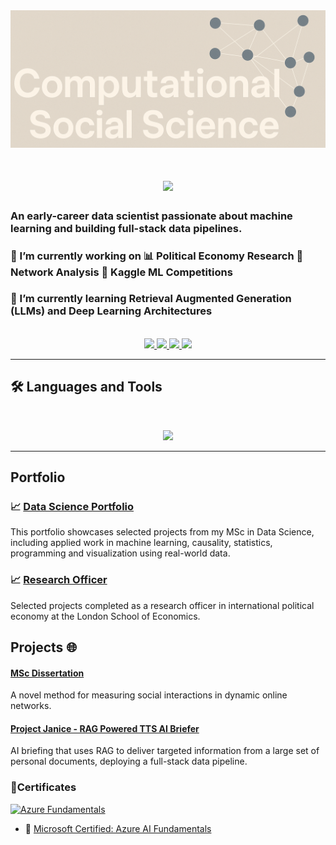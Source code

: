 <img src="https://github.com/Ry-Rousseau/Ry-Rousseau/blob/main/title_banner.png" alt="title_banner">

<h1 align="center">
  <img src="https://readme-typing-svg.herokuapp.com/?font=Nunito+Sans&size=45&center=true&vCenter=true&width=700&height=80&color=2C2C2C&duration=4000&lines=Welcome+!+👋;+I'm+Ryan+Rousseau;" />
</h1>


### An early-career data scientist passionate about machine learning and building full-stack data pipelines.
### 🔭 I’m currently working on 📊 Political Economy Research 🧠 Network Analysis 🧰 Kaggle ML Competitions    
### 🌱 I’m currently learning Retrieval Augmented Generation (LLMs) and Deep Learning Architectures

<br>

<div align="center">
  <a href="ryanhrousseau@gmail.com">
    <img src="https://img.shields.io/badge/Gmail-333333?style=for-the-badge&logo=gmail&logoColor=red" />
  </a>
  <a href="https://www.linkedin.com/in/ryan-rousseau-24104b230/" target="_blank">
    <img src="https://img.shields.io/badge/LinkedIn-0077B5?style=for-the-badge&logo=linkedin&logoColor=white" target="_blank" />
  </a>
  <a href="https://www.kaggle.com/ryanrousseau" target="_blank">
    <img src="https://img.shields.io/badge/Kaggle-20BEFF?style=for-the-badge&logo=kaggle&logoColor=white" />
  </a>
  <a href="https://www.lse.ac.uk/international-relations/people/rousseau" target="_blank">
  <img src="https://img.shields.io/badge/LSE-E41F26?style=for-the-badge&logoColor=white" />
  </a>
</div>

<hr>

## 🛠️ Languages and Tools

<br>
<p align="center">
  <img src="https://skillicons.dev/icons?i=python,r,pytorch,scikitlearn,latex,postgres,git,vscode,azure,gcp" />
</p>
<hr>

## Portfolio

### 📈 **[Data Science Portfolio](https://github.com/yourusername/data-science-portfolio)**

This portfolio showcases selected projects from my MSc in Data Science, including applied work in machine learning, causality, statistics, programming and visualization using real-world data.

### 📈 **[Research Officer](https://github.com/yourusername/research-officer)**

Selected projects completed as a research officer in international political economy at the London School of Economics.

## Projects 🌐

#### **[MSc Dissertation](https://github.com/yourusername/research-officer)**
A novel method for measuring social interactions in dynamic online networks.

#### **[Project Janice - RAG Powered TTS AI Briefer](https://github.com/yourusername/research-officer)**
AI briefing that uses RAG to deliver targeted information from a large set of personal documents, deploying a full-stack data pipeline. 

### 🧾Certificates

<p align="left">
  <a href="https://www.credly.com/badges/example1" target="_blank">
    <img src="https://images.credly.com/size/340x340/images/4136ced8-75d5-4afb-8677-40b6236e2672/azure-ai-fundamentals-600x600.png" alt="Azure Fundamentals" width="100"/>
  </a>
</p>


- 📜 [Microsoft Certified: Azure AI Fundamentals]([https://www.credly.com/badges/example1](https://www.credly.com/badges/5917b3f4-5ed9-4a10-94cc-6083177f0573))

<!--
**Ry-Rousseau/Ry-Rousseau** is a ✨ _special_ ✨ repository because its `README.md` (this file) appears on your GitHub profile.

Here are some ideas to get you started:

- 🔭 I’m currently working on ...
- 🌱 I’m currently learning ...
- 👯 I’m looking to collaborate on ...
- 🤔 I’m looking for help with ...
- 💬 Ask me about ...
- 📫 How to reach me: ...
- 😄 Pronouns: ...
- ⚡ Fun fact: ...
-->

